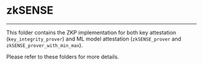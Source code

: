 # zkSENSE
---

This folder contains the ZKP implementation for both key attestation (`key_integrity_prover`) and ML model attestation (`zkSENSE_prover` and `zkSENSE_prover_with_min_max`).

Please refer to these folders for more details.